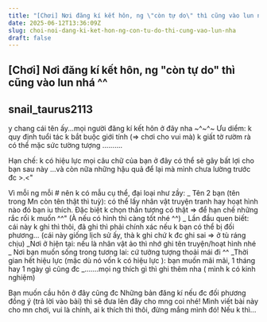 ```yaml
---
title: "[Chơi] Nơi đăng kí kết hôn, ng \"còn tự do\" thì cũng vào lun nhá ^^"
date: 2025-06-12T13:36:09Z
slug: choi-noi-dang-ki-ket-hon-ng-con-tu-do-thi-cung-vao-lun-nha
draft: false
---
```


## [Chơi] Nơi đăng kí kết hôn, ng "còn tự do" thì cũng vào lun nhá ^^

## snail_taurus2113

y chang cái tên ấy...mọi người đăng kí kết hôn ở đây nha ~^~^~
Ưu diểm:
k quy định tuổi tác
k bắt buộc giới tính
(=> chơi cho vui mà)
k giất tờ rườm rà
có thể mặc sức tường tượng
..........
 
Hạn chế:
k có hiệu lực 
mọi câu chữ của bạn ở đây có thể sẽ gây bất lợi cho bạn sau này
...và còn nữa những hậu quả để lại mà mình chưa lường trước đc >.<"
 
Vì mỗi ng mỗi # nên k có mẫu cụ thể, đại loại như zầy:
_ Tên 2 bạn (tên trong Mn còn tên thật thì tuỳ): có thể lấy nhân vật truyện tranh hay hoạt hình nào đó bạn iu thích. Đặc biệt k chọn thần tượng có thật => để hạn chế những rắc rối k muốn ^^"
(À nếu có hình thì càng tốt nhé ^^)
_ Lần đầu quen biết: cái này k ghi thì thôi, đã ghi thì phải chính xác nếu k bạn có thể bị đối phương...
(cái này giống lịch sử ấy, thà k ghi chứ k đc ghi sai => ở tù ráng chịu)
_Nơi ở hiện tại: nếu là nhân vật ảo thì nhớ ghi tên truyện/hoạt hình nhé
_ Nơi bạn muốn sống trong tương lai: cứ tưởng tượng thoải mái đi ^^
_Thời gian hết hiệu lực (mặc dù nó vốn k có hiệu lực  ): bạn muốn mãi mãi, 1 tháng hay 1 ngày gì cũng đc
_.......mọi ng thích gì thì ghi thêm nha ( mình k có kinh nghiệm)
 
Bạn muốn cầu hôn ở đây cũng đc
Những bản đăng kí nếu đc đối phương đồng ý (trả lời vào bài) thì sẽ đưa lên đây cho mng coi nhé!
Mình viết bài này cho mn chơi, vui là chính, ai k thích thì thôi, đừng mắng mình đó! Nếu k thì...